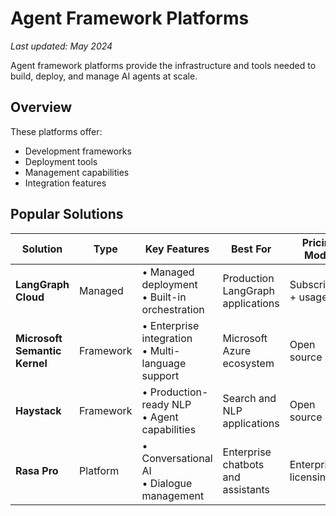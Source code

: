 # Agent Framework Platforms

*Last updated: May 2024*

Agent framework platforms provide the infrastructure and tools needed to build, deploy, and manage AI agents at scale.

## Overview

These platforms offer:
- Development frameworks
- Deployment tools
- Management capabilities
- Integration features

## Popular Solutions

| Solution | Type | Key Features | Best For | Pricing Model |
|----------|------|--------------|-----------|---------------|
| **LangGraph Cloud** | Managed | • Managed deployment<br>• Built-in orchestration | Production LangGraph applications | Subscription + usage |
| **Microsoft Semantic Kernel** | Framework | • Enterprise integration<br>• Multi-language support | Microsoft Azure ecosystem | Open source |
| **Haystack** | Framework | • Production-ready NLP<br>• Agent capabilities | Search and NLP applications | Open source |
| **Rasa Pro** | Platform | • Conversational AI<br>• Dialogue management | Enterprise chatbots and assistants | Enterprise licensing | 
